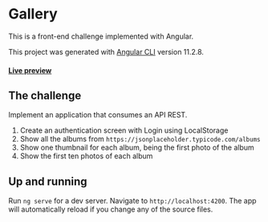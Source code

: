 # Gallery

This is a front-end challenge implemented with Angular.

This project was generated with [Angular CLI](https://github.com/angular/angular-cli) version 11.2.8.

#### [Live preview](https://juniormendes96.github.io/gallery)

## The challenge

Implement an application that consumes an API REST.

1. Create an authentication screen with Login using LocalStorage
2. Show all the albums from `https://jsonplaceholder.typicode.com/albums`
3. Show one thumbnail for each album, being the first photo of the album
4. Show the first ten photos of each album

## Up and running

Run `ng serve` for a dev server. Navigate to `http://localhost:4200`. The app will automatically reload if you change any of the source files.
